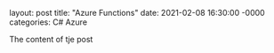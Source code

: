 layout: post
title: "Azure Functions"
date: 2021-02-08 16:30:00 -0000
categories: C# Azure

The content of tje post